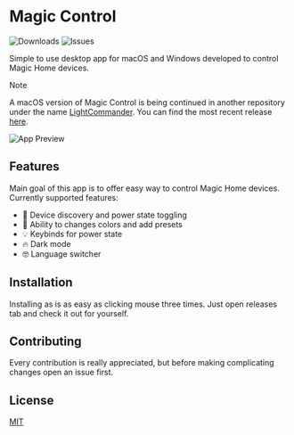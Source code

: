 # Magic Control

![Downloads](https://img.shields.io/github/downloads/martynass/magic-home-desktop/total)
![Issues](https://img.shields.io/github/issues-raw/martynass/magic-home-desktop)

Simple to use desktop app for macOS and Windows developed to control Magic Home devices.

> [!NOTE]  
> A macOS version of Magic Control is being continued in another repository under the name [LightCommander](https://github.com/martynaskre/LightCommander). You can find the most recent release [here](https://github.com/martynaskre/LightCommander/releases/latest).

![App Preview](https://i.imgur.com/AAxZEiF.png)

## Features

Main goal of this app is to offer easy way to control Magic Home devices. Currently supported features:
- 📡 Device discovery and power state toggling
- 🌈 Ability to changes colors and add presets
- 💡 Keybinds for power state
- 🔥 Dark mode
- 🤓 Language switcher

## Installation

Installing as is as easy as clicking mouse three times. Just open releases tab and check it out for yourself.

## Contributing

Every contribution is really appreciated, but before making complicating changes open an issue first.

## License

[MIT](https://choosealicense.com/licenses/mit/)